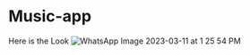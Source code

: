 # Music-app

Here is the Look
![WhatsApp Image 2023-03-11 at 1 25 54 PM](https://user-images.githubusercontent.com/100480759/224472556-e1d9c6f0-7bb4-4015-9d44-a1be4c7d6540.jpeg)
